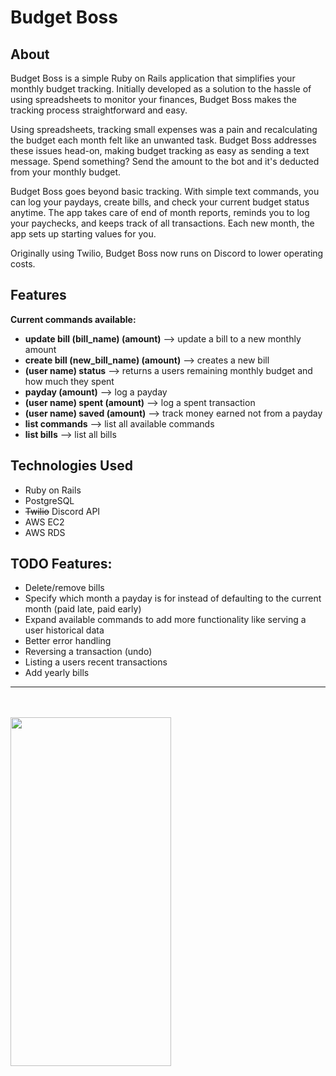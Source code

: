 # Budget Boss

## About

Budget Boss is a simple Ruby on Rails application that simplifies your monthly budget tracking. Initially developed as a solution to the hassle of using spreadsheets to monitor your finances, Budget Boss makes the tracking process straightforward and easy.

Using spreadsheets, tracking small expenses was a pain and recalculating the budget each month felt like an unwanted task. Budget Boss addresses these issues head-on, making budget tracking as easy as sending a text message. Spend something? Send the amount to the bot and it's deducted from your monthly budget.

Budget Boss goes beyond basic tracking. With simple text commands, you can log your paydays, create bills, and check your current budget status anytime. The app takes care of end of month reports, reminds you to log your paychecks, and keeps track of all transactions. Each new month, the app sets up starting values for you.

Originally using Twilio, Budget Boss now runs on Discord to lower operating costs.

## Features

**Current commands available:**
- **update bill (bill_name) (amount)**  --> update a bill to a new monthly amount
- **create bill (new_bill_name) (amount)** --> creates a new bill
- **(user name) status** --> returns a users remaining monthly budget and how much they spent
- **payday (amount)** --> log a payday
- **(user name) spent (amount)** --> log a spent transaction
- **(user name) saved (amount)** --> track money earned not from a payday
- **list commands** --> list all available commands
- **list bills** --> list all bills


## Technologies Used

- Ruby on Rails
- PostgreSQL
- ~~Twilio~~ Discord API
- AWS EC2
- AWS RDS

## TODO Features:

- Delete/remove bills
- Specify which month a payday is for instead of defaulting to the current month (paid late, paid early)
- Expand available commands to add more functionality like serving a user historical data
- Better error handling
- Reversing a transaction (undo)
- Listing a users recent transactions
- Add yearly bills

---
<br/>
<br/>

<img src="demo.gif" width="257" height="558">